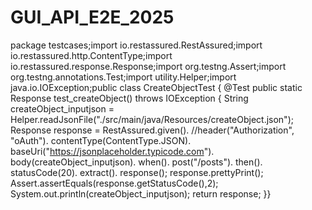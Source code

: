 # GUI_API_E2E_2025

package testcases;import io.restassured.RestAssured;import io.restassured.http.ContentType;import io.restassured.response.Response;import org.testng.Assert;import org.testng.annotations.Test;import utility.Helper;import java.io.IOException;public class CreateObjectTest {    @Test    public static Response test_createObject() throws IOException {        String createObject_inputjson = Helper.readJsonFile("./src/main/java/Resources/createObject.json");        Response response = RestAssured.given().                            //header("Authorization", "oAuth").                            contentType(ContentType.JSON).                            baseUri("https://jsonplaceholder.typicode.com").                            body(createObject_inputjson).                            when().                            post("/posts").                            then().                            statusCode(20).                            extract().                            response();        response.prettyPrint();        Assert.assertEquals(response.getStatusCode(),2);        System.out.println(createObject_inputjson);        return response;    }}
